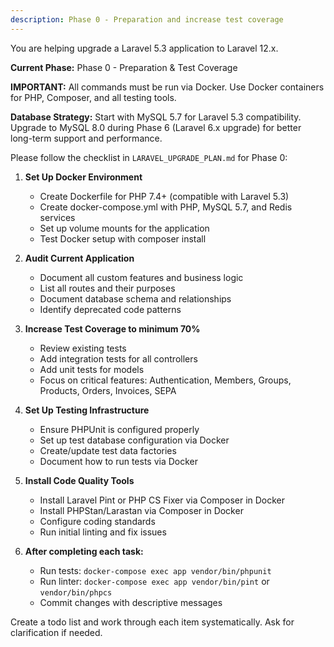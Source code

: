 ```yaml
---
description: Phase 0 - Preparation and increase test coverage
---
```


You are helping upgrade a Laravel 5.3 application to Laravel 12.x.

**Current Phase:** Phase 0 - Preparation & Test Coverage

**IMPORTANT:** All commands must be run via Docker. Use Docker containers for PHP, Composer, and all testing tools.

**Database Strategy:** Start with MySQL 5.7 for Laravel 5.3 compatibility. Upgrade to MySQL 8.0 during Phase 6 (Laravel 6.x upgrade) for better long-term support and performance.

Please follow the checklist in `LARAVEL_UPGRADE_PLAN.md` for Phase 0:

1. **Set Up Docker Environment**
   - Create Dockerfile for PHP 7.4+ (compatible with Laravel 5.3)
   - Create docker-compose.yml with PHP, MySQL 5.7, and Redis services
   - Set up volume mounts for the application
   - Test Docker setup with composer install

2. **Audit Current Application**
   - Document all custom features and business logic
   - List all routes and their purposes
   - Document database schema and relationships
   - Identify deprecated code patterns

3. **Increase Test Coverage to minimum 70%**
   - Review existing tests
   - Add integration tests for all controllers
   - Add unit tests for models
   - Focus on critical features: Authentication, Members, Groups, Products, Orders, Invoices, SEPA

4. **Set Up Testing Infrastructure**
   - Ensure PHPUnit is configured properly
   - Set up test database configuration via Docker
   - Create/update test data factories
   - Document how to run tests via Docker

5. **Install Code Quality Tools**
   - Install Laravel Pint or PHP CS Fixer via Composer in Docker
   - Install PHPStan/Larastan via Composer in Docker
   - Configure coding standards
   - Run initial linting and fix issues

6. **After completing each task:**
   - Run tests: `docker-compose exec app vendor/bin/phpunit`
   - Run linter: `docker-compose exec app vendor/bin/pint` or `vendor/bin/phpcs`
   - Commit changes with descriptive messages

Create a todo list and work through each item systematically. Ask for clarification if needed.
